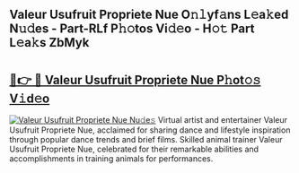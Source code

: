 ## Valeur Usufruit Propriete Nue O𝚗𝚕yf𝚊ns L𝚎a𝚔ed N𝚞𝚍es - Part-RLf P𝚑𝚘tos Vi𝚍𝚎o - H𝚘𝚝 Part L𝚎a𝚔s ZbMyk

# <h2><a href="http://kfcgbol.oniu.top/?m=Valeur+Usufruit+Propriete+Nue">🔗👉 🔴 Valeur Usufruit Propriete Nue P𝚑ot𝚘𝚜 V𝚒d𝚎o</a></h2>

[![Valeur Usufruit Propriete Nue Nu𝚍e𝚜](https://i.imgur.com/0qMVB7G.gif)](http://kfcgbol.oniu.top/?m=Valeur+Usufruit+Propriete+Nue)
Virtual artist and entertainer Valeur Usufruit Propriete Nue, acclaimed for sharing dance and lifestyle inspiration through popular dance trends and brief films. Skilled animal trainer Valeur Usufruit Propriete Nue, celebrated for their remarkable abilities and accomplishments in training animals for performances.  
